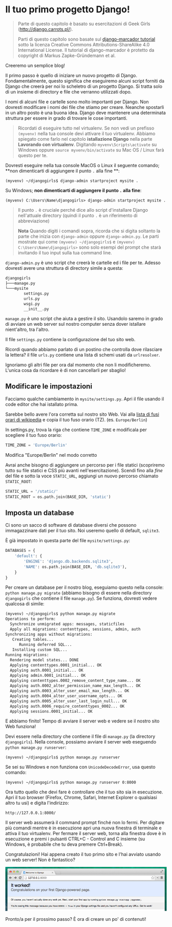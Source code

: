 # Il tuo primo progetto Django!

> Parte di questo capitolo è basato su esercitazioni di Geek Girls (http://django.carrots.pl/).
> 
> Parti di questo capitolo sono basate sul [django-marcador tutorial][1] sotto la licenza Creative Commons Attributions-ShareAlike 4.0 International License. Il tutorial di django-marcador è protetto da copyright di Markus Zapke-Gründemann et al.

 [1]: http://django-marcador.keimlink.de/

Creeremo un semplice blog!

Il primo passo è quello di iniziare un nuovo progetto di Django. Fondamentalmente, questo significa che eseguiremo alcuni script forniti da Django che creerà per noi lo scheletro di un progetto Django. Si tratta solo di un insieme di directory e file che verranno utilizzati dopo.

I nomi di alcuni file e cartelle sono molto importanti per Django. Non dovresti modificare i nomi dei file che stiamo per creare. Neanche spostarli in un altro posto è una buona idea. Django deve mantenere una determinata struttura per essere in grado di trovare le cose importanti.

> Ricordati di eseguire tutto nel virtualenv. Se non vedi un prefisso `(myvenv)` nella tua console devi attivare il tuo virtualenv. Abbiamo spiegato come farlo nel capitolo **istallazione Django** nella parte **Lavorando con virtualenv**. Digitando `myvenv\Scripts\activate` su Windows oppure `source myvenv/bin/activate` su Mac OS / Linux farà questo per te.

Dovresti eseguire nella tua console MacOS o Linux il seguente comando; **non dimenticarti di aggiungere il punto `.` alla fine **:

    (myvenv) ~/djangogirls$ django-admin startproject mysite .
    

Su Windows; **non dimenticarti di aggiungere il punto `.` alla fine**:

    (myvenv) C:\Users\Name\djangogirls> django-admin startproject mysite .
    

> Il punto `.` è cruciale perché dice allo script d'installare Django nell'attuale directory (quindi il punto `.` è un riferimento di abbreviazione)
> 
> **Nota** Quando digiti i comandi sopra, ricorda che si digita soltanto la parte che inizia con `django-admin` oppure `django-admin.py`. Le parti mostrate qui come `(myvenv) ~/djangogirls$` e `(myvenv) C:\Users\Name\djangogirls>` sono solo esempi del prompt che starà invitando il tuo input sulla tua command line.

`django-admin.py` è uno script che creerà le cartelle ed i file per te. Adesso dovresti avere una struttura di directory simile a questa:

    djangogirls
    ├───manage.py
    └───mysite
            settings.py
            urls.py
            wsgi.py
            __init__.py
    

`manage.py` è uno script che aiuta a gestire il sito. Usandolo saremo in grado di avviare un web server sul nostro computer senza dover istallare nient'altro, tra l'altro.

Il file `settings.py` contiene la configurazione del tuo sito web.

Ricordi quando abbiamo parlato di un postino che controlla dove rilasciare la lettera? il file `urls.py` contiene una lista di schemi usati da `urlresolver`.

Ignoriamo gli altri file per ora dal momento che non li modificheremo. L'unica cosa da ricordare è di non cancellarli per sbaglio!

## Modificare le impostazioni

Facciamo qualche cambiamento in `mysite/settings.py`. Apri il file usando il code editor che hai istallato prima.

Sarebbe bello avere l'ora corretta sul nostro sito Web. Vai alla [lista di fusi orari di wikipedia][2] e copia il tuo fuso orario (TZ). (es. `Europe/Berlin`)

 [2]: http://en.wikipedia.org/wiki/List_of_tz_database_time_zones

In settings.py, trova la riga che contiene `TIME_ZONE` e modificala per scegliere il tuo fuso orario:

```python
TIME_ZONE = 'Europe/Berlin'
```

Modifica "Europe/Berlin" nel modo corretto

Avrai anche bisogno di aggiungere un percorso per i file statici (scopriremo tutto su file statici e CSS più avanti nell'esercitazione). Scendi fino alla *fine* del file e sotto la voce `STATIC_URL`, aggiungi un nuovo percorso chiamato `STATIC_ROOT`:

```python
STATIC_URL = '/static/'
STATIC_ROOT = os.path.join(BASE_DIR, 'static')
```

## Imposta un database

Ci sono un sacco di software di database diversi che possono immagazzinare dati per il tuo sito. Noi useremo quello di default, `sqlite3`.

È già impostato in questa parte del file `mysite/settings.py`:

```python
DATABASES = {
    'default': {
        'ENGINE': 'django.db.backends.sqlite3',
        'NAME': os.path.join(BASE_DIR, 'db.sqlite3'),
    }
}
```

Per creare un database per il nostro blog, eseguiamo questo nella console: `python manage.py migrate` (abbiamo bisogno di essere nella directory `djangogirls` che contiene il file `manage.py`). Se funziona, dovresti vedere qualcosa di simile:

    (myvenv) ~/djangogirls$ python manage.py migrate
    Operations to perform:
      Synchronize unmigrated apps: messages, staticfiles
      Apply all migrations: contenttypes, sessions, admin, auth
    Synchronizing apps without migrations:
       Creating tables...
          Running deferred SQL...
       Installing custom SQL...
    Running migrations:
      Rendering model states... DONE
      Applying contenttypes.0001_initial... OK
      Applying auth.0001_initial... OK
      Applying admin.0001_initial... OK
      Applying contenttypes.0002_remove_content_type_name... OK
      Applying auth.0002_alter_permission_name_max_length... OK
      Applying auth.0003_alter_user_email_max_length... OK
      Applying auth.0004_alter_user_username_opts... OK
      Applying auth.0005_alter_user_last_login_null... OK
      Applying auth.0006_require_contenttypes_0002... OK
      Applying sessions.0001_initial... OK
    

E abbiamo finito! Tempo di avviare il server web e vedere se il nostro sito Web funziona!

Devi essere nella directory che contiene il file di `manage.py` (la directory `djangogirls`). Nella console, possiamo avviare il server web eseguendo `python manage.py runserver`:

    (myvenv) ~/djangogirls$ python manage.py runserver
    

Se sei su Windows e non funziona con `UnicodeDecodeError`, usa questo comando:

    (myvenv) ~/djangogirls$ python manage.py runserver 0:8000
    

Ora tutto quello che devi fare è controllare che il tuo sito sia in esecuzione. Apri il tuo browser (Firefox, Chrome, Safari, Internet Explorer o qualsiasi altro tu usi) e digita l'indirizzo:

    http://127.0.0.1:8000/
    

Il server web assumerà il command prompt finché non lo fermi. Per digitare più comandi mentre è in esecuzione apri una nuova finestra di terminale e attiva il tuo virtualenv. Per fermare il server web, torna alla finestra dove è in esecuzione e premi i pulsanti CTRL+C - Control and C insieme (su Windows, è probabile che tu deva premere Ctrl+Break).

Congratulazioni! Hai appena creato il tuo primo sito e l'hai avviato usando un web server! Non è fantastico?

![Ha funzionato!][3]

 [3]: images/it_worked2.png

Pronto/a per il prossimo passo? È ora di creare un po' di contenuti!